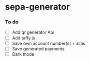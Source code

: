 # sepa-generator

### To do
- [ ] Add qr generator Api
- [ ] Add taffy.js
- [ ] Save own account number(s) + alias
- [ ] Save generated payments
- [ ] Dark mode
